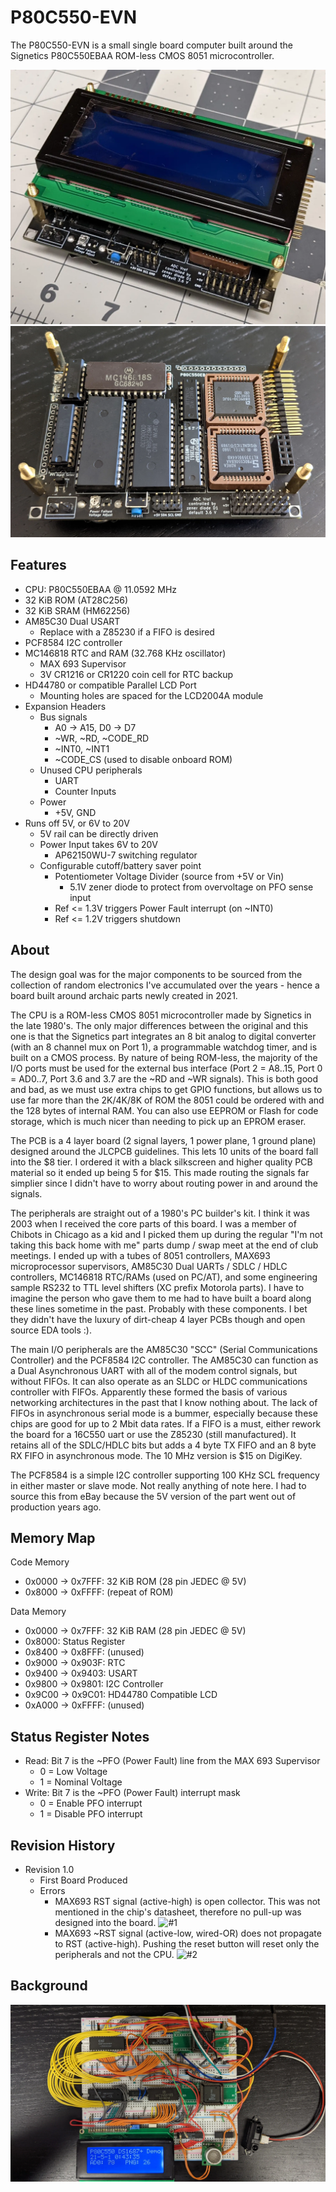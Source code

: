 P80C550-EVN
===========

The P80C550-EVN is a small single board computer built around the Signetics P80C550EBAA ROM-less CMOS 8051 microcontroller.

![Assembled With LCD](/Assets/P80C550-EVN-assembled.webp)
![Assembled Without Expansion Headers](/Assets/P80C550-EVN-no-expansion.webp)

Features
--------
- CPU: P80C550EBAA @ 11.0592 MHz
- 32 KiB ROM (AT28C256)
- 32 KiB SRAM (HM62256)
- AM85C30 Dual USART
  - Replace with a Z85230 if a FIFO is desired
- PCF8584 I2C controller
- MC146818 RTC and RAM (32.768 KHz oscillator)
  - MAX 693 Supervisor
  - 3V CR1216 or CR1220 coin cell for RTC backup
- HD44780 or compatible Parallel LCD Port
  - Mounting holes are spaced for the LCD2004A module
- Expansion Headers
  - Bus signals
    - A0 -> A15, D0 -> D7
    - ~WR, ~RD, ~CODE_RD
    - ~INT0, ~INT1
    - ~CODE_CS (used to disable onboard ROM)
  - Unused CPU peripherals
    - UART
    - Counter Inputs
  - Power
    - +5V, GND
- Runs off 5V, or 6V to 20V
  - 5V rail can be directly driven
  - Power Input takes 6V to 20V
    - AP62150WU-7 switching regulator
  - Configurable cutoff/battery saver point
    - Potentiometer Voltage Divider (source from +5V or Vin)
      - 5.1V zener diode to protect from overvoltage on PFO sense input
    - Ref <= 1.3V triggers Power Fault interrupt (on ~INT0)
    - Ref <= 1.2V triggers shutdown

About
-----
The design goal was for the major components to be sourced from the collection of random electronics I've accumulated over the years - hence a board built around archaic parts newly created in 2021.

The CPU is a ROM-less CMOS 8051 microcontroller made by Signetics in the late 1980's. The only major differences between the original and this one is that the Signetics part integrates an 8 bit analog to digital converter (with an 8 channel mux on Port 1), a programmable watchdog timer, and is built on a CMOS process. By nature of being ROM-less, the majority of the I/O ports must be used for the external bus interface (Port 2 = A8..15, Port 0 = AD0..7, Port 3.6 and 3.7 are the ~RD and ~WR signals). This is both good and bad, as we must use extra chips to get GPIO functions, but allows us to use far more than the 2K/4K/8K of ROM the 8051 could be ordered with and the 128 bytes of internal RAM. You can also use EEPROM or Flash for code storage, which is much nicer than needing to pick up an EPROM eraser.

The PCB is a 4 layer board (2 signal layers, 1 power plane, 1 ground plane) designed around the JLCPCB guidelines. This lets 10 units of the board fall into the $8 tier. I ordered it with a black silkscreen and higher quality PCB material so it ended up being 5 for $15. This made routing the signals far simplier since I didn't have to worry about routing power in and around the signals.

The peripherals are straight out of a 1980's PC builder's kit. I think it was 2003 when I received the core parts of this board. I was a member of Chibots in Chicago as a kid and I picked them up during the regular "I'm not taking this back home with me" parts dump / swap meet at the end of club meetings. I ended up with a tubes of 8051 controllers, MAX693 microprocessor supervisors, AM85C30 Dual UARTs / SDLC / HDLC controllers, MC146818 RTC/RAMs (used on PC/AT), and some engineering sample RS232 to TTL level shifters (XC prefix Motorola parts). I have to imagine the person who gave them to me had to have built a board along these lines sometime in the past. Probably with these components. I bet they didn't have the luxury of dirt-cheap 4 layer PCBs though and open source EDA tools :).

The main I/O peripherals are the AM85C30 "SCC" (Serial Communications Controller) and the PCF8584 I2C controller. The AM85C30 can function as a Dual Asynchronous UART with all of the modem control signals, but without FIFOs. It can also operate as an SLDC or HLDC communications controller with FIFOs. Apparently these formed the basis of various networking architectures in the past that I know nothing about. The lack of FIFOs in asynchronous serial mode is a bummer, especially because these chips are good for up to 2 Mbit data rates. If a FIFO is a must, either rework the board for a 16C550 uart or use the Z85230 (still manufactured). It retains all of the SDLC/HDLC bits but adds a 4 byte TX FIFO and an 8 byte RX FIFO in asynchronous mode. The 10 MHz version is $15 on DigiKey.

The PCF8584 is a simple I2C controller supporting 100 KHz SCL frequency in either master or slave mode. Not really anything of note here. I had to source this from eBay because the 5V version of the part went out of production years ago.

Memory Map
----------
Code Memory
- 0x0000 -> 0x7FFF: 32 KiB ROM (28 pin JEDEC @ 5V)
- 0x8000 -> 0xFFFF: (repeat of ROM)

Data Memory
- 0x0000 -> 0x7FFF: 32 KiB RAM (28 pin JEDEC @ 5V)
- 0x8000:           Status Register
- 0x8400 -> 0x8FFF: (unused)
- 0x9000 -> 0x903F: RTC
- 0x9400 -> 0x9403: USART
- 0x9800 -> 0x9801: I2C Controller
- 0x9C00 -> 0x9C01: HD44780 Compatible LCD 
- 0xA000 -> 0xFFFF: (unused)

Status Register Notes
---------------------
- Read: Bit 7 is the ~PFO (Power Fault) line from the MAX 693 Supervisor
  - 0 = Low Voltage
  - 1 = Nominal Voltage
- Write: Bit 7 is the ~PFO (Power Fault) interrupt mask 
  - 0 = Enable PFO interrupt
  - 1 = Disable PFO interrupt

Revision History
----------------
- Revision 1.0
  - First Board Produced
  - Errors
    - MAX693 RST signal (active-high) is open collector. This was not mentioned in the chip's datasheet, therefore no pull-up was designed into the board. ![#1](https://github.com/teknoman117/P80C550-EVN/issues/1)
    - MAX693 ~RST signal (active-low, wired-OR) does not propagate to RST (active-high). Pushing the reset button will reset only the peripherals and not the CPU. ![#2](https://github.com/teknoman117/P80C550-EVN/issues/2)

Background
----------
![Breadboard Computer](/Assets/P80C550-EVN-breadboard.webp)
